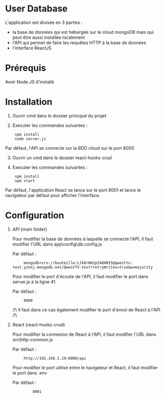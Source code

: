 # User Database

L'application est divisée en 3 parties :
- la base de données qui est hébergée sur le cloud mongoDB mais qui peut être aussi installée localement
- l'API qui permet de faire les requêtes HTTP à la base de données
- l'interface ReactJS

# Prérequis

Avoir Node.JS d'installé

# Installation

1. Ouvrir cmd dans le dossier principal du projet

2. Executer les commandes suivantes :

        npm install
        node server.js
Par défaut, l'API se connecte sur la BDD cloud sur le port 8000

3. Ouvrir un cmd dans le dossier react-hooks-crud

4. Executer les commandes suivantes :

        npm install
        npm start

Par défaut, l'application React se lance sur le port 8001 et lance le navigateur par défaut pour afficher l'interface.


# Configuration

1. API (main folder)

    Pour modifier la base de données à laquelle se connecte l'API, il faut modifier l'URL dans app\config\db.config.js 

    Par défaut : 

            mongodb+srv://bouteille:LJk8rHH2pZ46HN15@qwesttv-test.yznnj.mongodb.net/QwestTV-test?retryWrites=true&w=majority

    Pour modifier le port d'écoute de l'API, il faut modifier le port dans server.js à la ligne 41 

    Par défaut : 

            8000


    /!\ Il faut dans ce cas également modifier le port d'envoi de React à l'API /!\



2. React (react-hooks-crud)

    Pour modifier la connexion de React à l'API, il faut modifier l'URL dans src\http-common.js 

    Par défaut : 

            http://192.168.1.19:8000/api

    Pour modifier le port utilisé entre le navigateur et React, il faut modifier le port dans .env 

    Par défaut :

                8001

